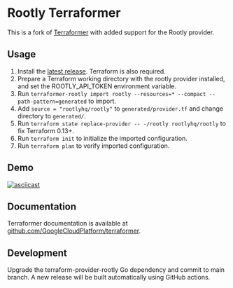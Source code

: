 # Rootly Terraformer

This is a fork of [Terraformer](https://github.com/GoogleCloudPlatform/terraformer) with added support for the Rootly provider.

## Usage

1. Install the [latest release](https://github.com/rootlyhq/terraformer/releases). Terraform is also required.
2. Prepare a Terraform working directory with the rootly provider installed, and set the ROOTLY_API_TOKEN environment variable.
3. Run `terraformer-rootly import rootly --resources=* --compact --path-pattern=generated` to import.
4. Add `source = "rootlyhq/rootly"` to `generated/provider.tf` and change directory to `generated/`.
5. Run `terraform state replace-provider -- -/rootly rootlyhq/rootly` to fix Terraform 0.13+.
6. Run `terraform init` to initialize the imported configuration.
7. Run `terraform plan` to verify imported configuration.

## Demo

[![asciicast](https://asciinema.org/a/Gv8LCrdpGX0mqISHReAQfJV7N.svg)](https://asciinema.org/a/Gv8LCrdpGX0mqISHReAQfJV7N)

## Documentation

Terraformer documentation is available at [github.com/GoogleCloudPlatform/terraformer](https://github.com/GoogleCloudPlatform/terraformer).

## Development

Upgrade the terraform-provider-rootly Go dependency and commit to main branch. A new release will be built automatically using GitHub actions.
